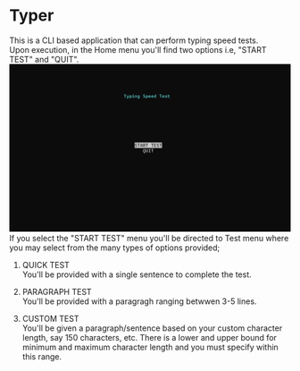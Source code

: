 # Typer
This is a CLI based application that can perform typing speed tests.  
Upon execution, in the Home menu you'll find two options i.e, "START TEST" and "QUIT".  
![Home Menu](https://github.com/ankitkumarakt746/typer/blob/master/README%20resources/Home_Menu.gif)  
If you select the "START TEST" menu you'll be directed to Test menu where you may select from the many types of options provided;  
  
1. QUICK TEST  
  You'll be provided with a single sentence to complete the test. 
  
  
2. PARAGRAPH TEST  
  You'll be provided with a paragragh ranging betwwen 3-5 lines.
  
3. CUSTOM TEST  
  You'll be given a paragraph/sentence based on your custom character length, say 150 characters, etc. There is a lower and upper bound for minimum and maximum character length and you must specify within this range.
  
